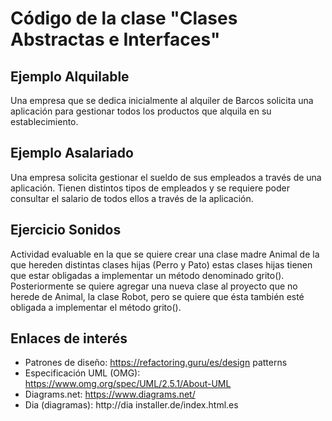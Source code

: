 # Código de la clase "Clases Abstractas e Interfaces"

## Ejemplo Alquilable

Una empresa que se dedica inicialmente al alquiler de Barcos solicita una aplicación para gestionar todos los productos que alquila en su establecimiento.

## Ejemplo Asalariado

Una empresa solicita gestionar el sueldo de sus empleados a través de una aplicación. Tienen distintos tipos de empleados y se requiere poder consultar el salario de todos ellos a través de la aplicación.

## Ejercicio Sonidos

Actividad evaluable en la que se quiere crear una clase madre Animal de la que hereden distintas clases hijas (Perro y Pato) estas clases hijas tienen que estar obligadas a implementar un método denominado grito(). Posteriormente se quiere agregar una nueva clase al proyecto que no herede de Animal, la clase Robot, pero se quiere que ésta también esté obligada a implementar el método grito().

## Enlaces de interés

- Patrones de diseño: https://refactoring.guru/es/design patterns
- Especificación UML (OMG): https://www.omg.org/spec/UML/2.5.1/About-UML
- Diagrams.net: https://www.diagrams.net/
- Dia (diagramas): http://dia installer.de/index.html.es
